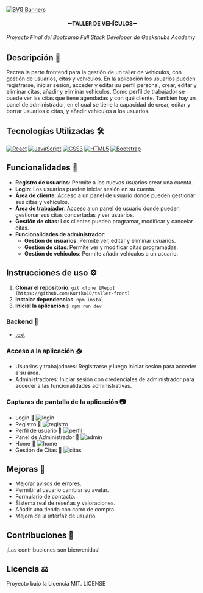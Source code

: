 [![SVG Banners](https://svg-banners.vercel.app/api?type=typeWriter&text1=PROYECTO%20FORMATIVO%20👨‍💻&width=800&height=150)](https://github.com/Akshay090/svg-banners)

<H4 align="center">✒TALLER DE VEHÍCULOS✒</H4> 

<H6>Proyecto Final del Bootcamp Full Stack Developer de Geekshubs Academy</H6>

## Descripción 🚀 

Recrea la parte frontend para la gestión de un taller de vehiculos, con gestión de usuarios, citas y vehículos. En la aplicación los usuarios pueden registrarse, iniciar sesión, acceder y editar su perfil personal, crear, editar y eliminar citas, añadir y eliminar vehículos. Como perfil de trabajador se puede ver las citas que tiene agendadas y con qué cliente. También hay un panel de administrador, en el cual se tiene la capacidad de crear, editar y borrar usuarios o citas, y añadir vehículos a los usuarios.

## Tecnologías Utilizadas 🛠️ 

[![React](https://img.shields.io/badge/React-61DAFB?style=for-the-badge&logo=react&logoColor=white&labelColor=101010)]()
[![JavaScript](https://img.shields.io/badge/JavaScript-F7DF1E?style=for-the-badge&logo=javascript&logoColor=white&labelColor=101010)]()
[![CSS3](https://img.shields.io/badge/CSS3-1572B6?style=for-the-badge&logo=css3&logoColor=white&labelColor=101010)]()
[![HTML5](https://img.shields.io/badge/HTML5-E34F26?style=for-the-badge&logo=html5&logoColor=white&labelColor=101010)]()
[![Bootstrap](https://img.shields.io/badge/Bootstrap-7952B3?style=for-the-badge&logo=bootstrap&logoColor=white&labelColor=101010)]()


##  Funcionalidades 🎯

- **Registro de usuarios**: Permite a los nuevos usuarios crear una cuenta.
- **Login**: Los usuarios pueden iniciar sesión en su cuenta.
- **Área de cliente**: Acceso a un panel de usuario donde pueden gestionar sus citas y vehículos.
- **Área de trabajador**: Acceso a un panel de usuario donde pueden gestionar sus citas concertadas y ver usuarios.
- **Gestión de citas**: Los clientes pueden programar, modificar y cancelar citas.
- **Funcionalidades de administrador**:
  - **Gestión de usuarios**: Permite ver, editar y eliminar usuarios.
  - **Gestión de citas**: Permite ver y modificar citas programadas.
  - **Gestión de vehículos**: Permite añadir vehículos a un usuario.

##  Instrucciones de uso ⚙️

1. **Clonar el repositorio**:
   ```git clone [Repo](https://github.com/Kurtko10/taller-front) ```
2. **Instalar dependencias**: 
    ``` npm instal ```
3. **Inicial la aplicación**
   ``` $ npm run dev ```

### Backend 📮

  -  [text](https://github.com/Kurtko10/taller-back)


### Acceso a la aplicación 📥

- Usuarios y trabajadores: Registrarse y luego iniciar sesión para acceder a su área.
- Administradores: Iniciar sesión con credenciales de administrador para acceder a las funcionalidades administrativas.

### Capturas de pantalla de la aplicación 📷

- Login
📸 ![login](./src/img/login.jpg)
- Registro
📸 ![registro](./src/img/register.jpg)
- Perfil de usuario
📸 ![perfil](./src/img/perfil.jpg)
- Panel de Administrador
📸 ![admin](./src/img/admin.jpg)
- Home
📸 ![home](./src/img/vistaHome.jpg)
- Gestión de Citas
📸 ![citas](./src/img/citas.jpg)

##  Mejoras 🌟

- Mejorar avisos de errores.
- Permitir al usuario cambiar su avatar.
- Formulario de contacto.
- Sistema real de reseñas y valoraciones.
- Añadir una tienda con carro de compra.
- Mejora de la interfaz de usuario.

##  Contribuciones 📧
¡Las contribuciones son bienvenidas!

## Licencia ⚖️
   Proyecto bajo la Licencia MIT. LICENSE

